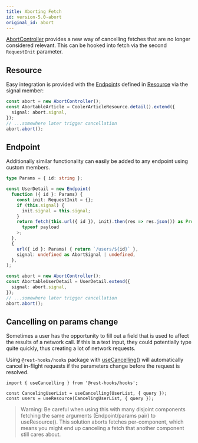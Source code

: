 ```yaml
---
title: Aborting Fetch
id: version-5.0-abort
original_id: abort
---
```


[AbortController](https://developer.mozilla.org/en-US/docs/Web/API/AbortController) provides a new way of cancelling
fetches that are no longer considered relevant. This can be hooked into fetch via the second `RequestInit` parameter.

## Resource

Easy integration is provided with the [Endpoint](../api/Endpoint)s defined in [Resource](../api/resource) via the signal member:

```typescript
const abort = new AbortController();
const AbortableArticle = CoolerArticleResource.detail().extend({
  signal: abort.signal,
});
// ...somewhere later trigger cancellation
abort.abort();
```

## Endpoint

Additionally similar functionality can easily be added to any endpoint using custom members.

```typescript
type Params = { id: string };

const UserDetail = new Endpoint(
  function ({ id }: Params) {
    const init: RequestInit = {};
    if (this.signal) {
      init.signal = this.signal;
    }
    return fetch(this.url({ id }), init).then(res => res.json()) as Promise<
      typeof payload
    >;
  },
  {
    url({ id }: Params) { return `/users/${id}` },
    signal: undefined as AbortSignal | undefined,
  },
);
```

```typescript
const abort = new AbortController();
const AbortableUserDetail = UserDetail.extend({
  signal: abort.signal,
});
// ...somewhere later trigger cancellation
abort.abort();
```

## Cancelling on params change

Sometimes a user has the opportunity to fill out a field that is used to affect the results of a network call.
If this is a text input, they could potentially type quite quickly, thus creating a lot of network requests.

Using `@rest-hooks/hooks` package with [useCancelling()](../api/useCancelling) will automatically cancel in-flight requests if the parameters
change before the request is resolved.

```tsx
import { useCancelling } from '@rest-hooks/hooks';

const CancelingUserList = useCancelling(UserList, { query });
const users = useResource(CancelingUserList, { query });
```

> Warning: Be careful when using this with many disjoint components fetching the same
> arguments (Endpoint/params pair) to useResource(). This solution aborts fetches per-component,
> which means you might end up canceling a fetch that another component still cares about.
